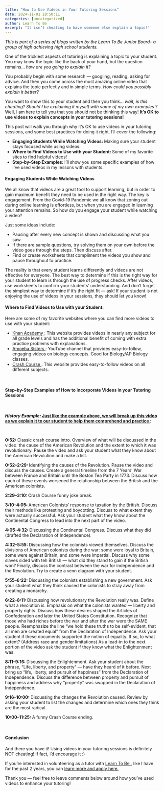 ```yaml
---
title: "How to Use Videos in Your Tutoring Sessions"
date: 2024-11-01 18:50:11
categories: [uncategorized]
author: Learn To Be
excerpt: "It isn’t cheating to have someone else explain a topic!"
---
```


<p id="">
 <em id="">
  This is part of a series of blogs written by the Learn To Be Junior Board- a group of high achieving high school students.
 </em>
</p>
<p id="">
 One of the trickiest aspects of tutoring is explaining a topic to your student. You may know the topic like the back of your hand, but the question remains…
 <em id="">
  how are you going to explain it?
 </em>
</p>
<p id="">
 You probably begin with some research — googling, reading, asking for advice. And then you come across the most amazing online video that explains the topic perfectly and in simple terms.
 <em id="">
  How could you possibly explain it better?
 </em>
</p>
<p id="">
 You want to show this to your student and then you think…
 <em id="">
  wait, is this cheating? Should I be explaining it myself with some of my own examples
 </em>
 ? Well, I am here to tell you that you should not be thinking this way!
 <strong id="">
  It’s OK to use videos to explain concepts in your tutoring sessions!
 </strong>
</p>
<p id="">
 This post will walk you through why it’s OK to use videos in your tutoring sessions, and some best practices for doing it right. I’ll cover the following:
</p>
<ul id="">
 <li id="">
  <strong id="">
   Engaging Students While Watching Videos:
  </strong>
  Making sure your student stays focused while using videos.
 </li>
 <li id="">
  <strong id="">
   Where to Find Videos to Use with your Student:
  </strong>
  Some of my favorite sites to find helpful videos!
 </li>
 <li id="">
  <strong id="">
   Step-by-Step Examples:
  </strong>
  I’ll show you some specific examples of how I’ve used videos in my lessons with students.
 </li>
</ul>
<h4 id="">
 Engaging Students While Watching Videos
</h4>
<p id="">
 We all know that videos are a great tool to support learning, but in order to gain maximum benefit they need to be used in the right way. The key is engagement. From the Covid-19 Pandemic we all know that zoning out during online learning is effortless, but when you are engaged in learning your attention remains. So how do you engage your student while watching a video?
</p>
<p id="">
 Just some ideas include:
</p>
<ul id="">
 <li id="">
  Pausing after every new concept is shown and discussing what you saw.
 </li>
 <li id="">
  If there are sample questions, try solving them on your own before the video goes through the steps. Then discuss after.
 </li>
 <li id="">
  Find or create worksheets that compliment the videos you show and pause throughout to practice.
 </li>
</ul>
<p id="">
 The reality is that every student learns differently and videos are not effective for everyone. The best way to determine if this is the right way for your student to learn is through the use of progress checks. After videos, use worksheets to confirm your students’ understanding. And don’t forget the simplest way to determine if it’s the right fit — ask! If your student is not enjoying the use of videos in your sessions, they should let you know!
</p>
<h4 id="">
 <strong id="">
  Where to Find Videos to Use with your Student:
 </strong>
</h4>
<p id="">
 Here are some of my favorite websites where you can find more videos to use with your student:
</p>
<ul id="">
 <li id="">
  <a href="https://www.khanacademy.org/" id="" target="_blank">
   Khan Academy
  </a>
  : This website provides videos in nearly any subject for all grade levels and has the additional benefit of coming with extra practice problems with explanations.
 </li>
 <li id="">
  <a href="https://www.youtube.com/channel/UCb2GCoLSBXjmI_Qj1vk-44g" id="" target="_blank">
   Amoeba Sisters
  </a>
  : YouTube channel that provides easy-to-follow, engaging videos on biology concepts. Good for Biology/AP Biology classes.
 </li>
 <li id="">
  <a href="https://thecrashcourse.com/" id="" target="_blank">
   Crash Course
  </a>
  : This website provides easy-to-follow videos on all different subjects.
 </li>
</ul>
<p id="">
 ‍
</p>
<h4 id="">
 Step-by-Step Examples of How to Incorporate Videos in your Tutoring Sessions
</h4>
<p id="">
 ‍
</p>
<p id="">
 <strong id="">
  <em id="">
   History Example:
  </em>
 </strong>
 <a href="https://www.youtube.com/watch?v=HlUiSBXQHCw&amp;t=20s" id="" target="_blank">
  <strong id="">
   Just like the example above, we will break up this video as we explain it to our student to help them comprehend and practice
  </strong>
 </a>
 <strong id="">
  :
 </strong>
</p>
<p id="">
 ‍
</p>
<p id="">
 <strong id="">
  0:52:
 </strong>
 Classic crash course intro. Overview of what will be discussed in the video: the cause of the American Revolution and the extent to which it was revolutionary. Pause the video and ask your student what they know about the American Revolution and make a list.
</p>
<p id="">
 <strong id="">
  0:52–2:29:
 </strong>
 Identifying the causes of the Revolution. Pause the video and discuss the causes. Create a general timeline from the 7 Years’ War between France and Britain until the Boston Tea Party in 1773. Discuss how each of these events worsened the relationship between the British and the American colonists.
</p>
<p id="">
 <strong id="">
  2:29–3:10:
 </strong>
 Crash Course funny joke break.
</p>
<p id="">
 <strong id="">
  3:10–4:05:
 </strong>
 American Colonists’ response to taxation by the British. Discuss their methods like protesting and boycotting. Discuss to what extent they were actually successful. Ask your student what they know about the Continental Congress to lead into the next part of the video.
</p>
<p id="">
 <strong id="">
  4:05–4:32:
 </strong>
 Discussing the Continental Congress. Discuss what they did (drafted the Declaration of Independence).
</p>
<p id="">
 <strong id="">
  4:32–5:55:
 </strong>
 Discussing how the colonists viewed themselves. Discuss the divisions of American colonists during the war: some were loyal to Britain, some were against Britain, and some were impartial. Discuss why some slaves sided with teh British — what did they stand to gain if the British won? Finally, discuss the contrast between the war for independence and the Revolution. Try to create a venn diagram with your student.
</p>
<p id="">
 <strong id="">
  5:55–6:22:
 </strong>
 Discussing the colonists establishing a new government. Ask your student what they think caused the colonists to stray away from creating a monarchy.
</p>
<p id="">
 <strong id="">
  6:22–8:11:
 </strong>
 Discussing how revolutionary the Revolution really was. Define what a revolution is. Emphasis on what the colonists wanted — liberty and property rights. Discuss how these desires shaped the Articles of Confederation and later the United States Constitution. Recognize that those who had riches before the war and after the war were the SAME people. Reemphasize the line “we hold these truths to be self-evident, that all men are created equal” from the Declaration of Independence. Ask your student if these documents supported the notion of equality. If so, to what extent? (Address race and gender limitations) As a lead-in to the next portion of the video ask the student if they know what the Enlightenment was.
</p>
<p id="">
 <strong id="">
  8:11–9:16:
 </strong>
 Discussing the Enlightenment. Ask your student about the phrase, “Life, liberty, and property” — have they heard of it before. Next bring up “life, liberty, and pursuit of happiness” from the Declaration of Independence. Discuss the difference between property and pursuit of happiness and address why “property” was swapped in the Declaration of Independence.
</p>
<p id="">
 <strong id="">
  9:16–10:00:
 </strong>
 Discussing the changes the Revolution caused. Review by asking your student to list the changes and determine which ones they think are the most radical.
</p>
<p id="">
 <strong id="">
  10:00–11:25:
 </strong>
 A funny Crash Course ending.
</p>
<p id="">
 ‍
</p>
<h4 id="">
 Conclusion
</h4>
<p id="">
 And there you have it! Using videos in your tutoring sessions is definitely NOT cheating! If fact, I’d encourage it :)
</p>
<p id="">
 If you’re interested in volunteering as a tutor with
 <a href="https://www.learntobe.org" id="" target="_blank">
  Learn To Be
 </a>
 , like I have for the past 2 years, you can
 <a href="https://www.learntobe.org/apply" id="" target="_blank">
  learn more and apply here.
 </a>
</p>
<p id="">
 Thank you — feel free to leave comments below around how you’ve used videos to enhance your tutoring!
</p>
<p id="">
 ‍
</p>
<p id="">
 ‍
</p>
<p id="">
 ‍
</p>
